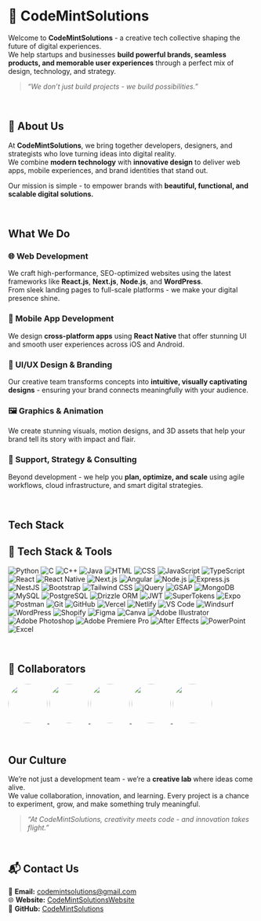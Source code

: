 # 🚀 CodeMintSolutions

Welcome to **CodeMintSolutions** - a creative tech collective shaping the future of digital experiences.  
We help startups and businesses **build powerful brands, seamless products, and memorable user experiences** through a perfect mix of design, technology, and strategy.

> *“We don’t just build projects - we build possibilities.”*

<br />

## 🌟 About Us

At **CodeMintSolutions**, we bring together developers, designers, and strategists who love turning ideas into digital reality.  
We combine **modern technology** with **innovative design** to deliver web apps, mobile experiences, and brand identities that stand out.

Our mission is simple - to empower brands with **beautiful, functional, and scalable digital solutions.**

<br />

## What We Do

### 🌐 Web Development  
We craft high-performance, SEO-optimized websites using the latest frameworks like **React.js**, **Next.js**, **Node.js**, and **WordPress**.  
From sleek landing pages to full-scale platforms - we make your digital presence shine.

### 📱 Mobile App Development  
We design **cross-platform apps** using **React Native** that offer stunning UI and smooth user experiences across iOS and Android.

### 🎨 UI/UX Design & Branding  
Our creative team transforms concepts into **intuitive, visually captivating designs** - ensuring your brand connects meaningfully with your audience.

### 🖼️ Graphics & Animation  
We create stunning visuals, motion designs, and 3D assets that help your brand tell its story with impact and flair.

### 🔧 Support, Strategy & Consulting  
Beyond development - we help you **plan, optimize, and scale** using agile workflows, cloud infrastructure, and smart digital strategies.

<br />

## Tech Stack
<!--
- **Frontend:** React.js, Next.js, Tailwind CSS, HTML, CSS, JavaScript  
- **Backend:** Node.js, Express.js, MongoDB, Firebase  
- **Mobile:** React Native  
- **Design & Branding:** Figma, Adobe XD, Photoshop, Illustrator, After Effects  
- **Hosting & Deployment:** Vercel, Render, Netlify, AWS, Ubuntu Server  
-->

## 🧠 Tech Stack & Tools

<p>
  <img alt="Python" src="https://img.shields.io/badge/-Python-3776AB?style=flat-square&logo=python&logoColor=white" />
  <img alt="C" src="https://img.shields.io/badge/-C-A8B9CC?style=flat-square&logo=c&logoColor=white" />
  <img alt="C++" src="https://img.shields.io/badge/-C++-00599C?style=flat-square&logo=cplusplus&logoColor=white" />
  <img alt="Java" src="https://img.shields.io/badge/-Java-007396?style=flat-square&logo=java&logoColor=white" />
  <img alt="HTML" src="https://img.shields.io/badge/-HTML5-E34F26?style=flat-square&logo=html5&logoColor=white" />
  <img alt="CSS" src="https://img.shields.io/badge/-CSS3-1572B6?style=flat-square&logo=css3&logoColor=white" />
  <img alt="JavaScript" src="https://img.shields.io/badge/-JavaScript-F7DF1E?style=flat-square&logo=javascript&logoColor=black" />
  <img alt="TypeScript" src="https://img.shields.io/badge/-TypeScript-007ACC?style=flat-square&logo=typescript&logoColor=white" />
  
  <img alt="React" src="https://img.shields.io/badge/-React-45b8d8?style=flat-square&logo=react&logoColor=white" />
  <img alt="React Native" src="https://img.shields.io/badge/-React Native-45b8d8?style=flat-square&logo=react&logoColor=white" />
  <img alt="Next.js" src="https://img.shields.io/badge/-Next.js-000000?style=flat-square&logo=nextdotjs&logoColor=white" />
  <img alt="Angular" src="https://img.shields.io/badge/-Angular-DD0031?style=flat-square&logo=angular&logoColor=white" />
  <img alt="Node.js" src="https://img.shields.io/badge/-Node.js-43853d?style=flat-square&logo=node.js&logoColor=white" />
  <img alt="Express.js" src="https://img.shields.io/badge/-Express.js-000000?style=flat-square&logo=express&logoColor=white" />
  <img alt="NestJS" src="https://img.shields.io/badge/-NestJS-E0234E?style=flat-square&logo=nestjs&logoColor=white" />
  
  <img alt="Bootstrap" src="https://img.shields.io/badge/-Bootstrap-7952B3?style=flat-square&logo=bootstrap&logoColor=white" />
  <img alt="Tailwind CSS" src="https://img.shields.io/badge/-Tailwind CSS-38B2AC?style=flat-square&logo=tailwindcss&logoColor=white" />
  <img alt="jQuery" src="https://img.shields.io/badge/-jQuery-0769AD?style=flat-square&logo=jquery&logoColor=white" />
  <img alt="GSAP" src="https://img.shields.io/badge/-GSAP-88CE02?style=flat-square&logo=greensock&logoColor=white" />
  
  <img alt="MongoDB" src="https://img.shields.io/badge/-MongoDB-13aa52?style=flat-square&logo=mongodb&logoColor=white" />
  <img alt="MySQL" src="https://img.shields.io/badge/-MySQL-4479A1?style=flat-square&logo=mysql&logoColor=white" />
  <img alt="PostgreSQL" src="https://img.shields.io/badge/-PostgreSQL-336791?style=flat-square&logo=postgresql&logoColor=white" />
  <img alt="Drizzle ORM" src="https://img.shields.io/badge/-Drizzle ORM-2C3E50?style=flat-square&logo=databricks&logoColor=white" />
  <img alt="JWT" src="https://img.shields.io/badge/-JWT-000000?style=flat-square&logo=jsonwebtokens&logoColor=white" />
  <img alt="SuperTokens" src="https://img.shields.io/badge/-SuperTokens-4761A5?style=flat-square&logoColor=white" />
  
  <img alt="Expo" src="https://img.shields.io/badge/-Expo-000020?style=flat-square&logo=expo&logoColor=white" />
  <img alt="Postman" src="https://img.shields.io/badge/-Postman-FF6C37?style=flat-square&logo=postman&logoColor=white" />
  <img alt="Git" src="https://img.shields.io/badge/-Git-F05032?style=flat-square&logo=git&logoColor=white" />
  <img alt="GitHub" src="https://img.shields.io/badge/-GitHub-181717?style=flat-square&logo=github&logoColor=white" />
  <img alt="Vercel" src="https://img.shields.io/badge/-Vercel-000000?style=flat-square&logo=vercel&logoColor=white" />
  <img alt="Netlify" src="https://img.shields.io/badge/-Netlify-00C7B7?style=flat-square&logo=netlify&logoColor=white" />
  
  <img alt="VS Code" src="https://img.shields.io/badge/-VS Code-007ACC?style=flat-square&logo=visualstudiocode&logoColor=white" />
  <img alt="Windsurf" src="https://img.shields.io/badge/-Windsurf-0078D7?style=flat-square&logo=visualstudio&logoColor=white" />
  
  <img alt="WordPress" src="https://img.shields.io/badge/-WordPress-21759B?style=flat-square&logo=wordpress&logoColor=white" />
  <img alt="Shopify" src="https://img.shields.io/badge/-Shopify-7AB55C?style=flat-square&logo=shopify&logoColor=white" />
  
  <img alt="Figma" src="https://img.shields.io/badge/-Figma-F24E1E?style=flat-square&logo=figma&logoColor=white" />
  <img alt="Canva" src="https://img.shields.io/badge/-Canva-00C4CC?style=flat-square&logo=canva&logoColor=white" />
  <img alt="Adobe Illustrator" src="https://img.shields.io/badge/-Adobe Illustrator-FF9A00?style=flat-square&logo=adobeillustrator&logoColor=white" />
  <img alt="Adobe Photoshop" src="https://img.shields.io/badge/-Adobe Photoshop-31A8FF?style=flat-square&logo=adobephotoshop&logoColor=white" />
  <img alt="Adobe Premiere Pro" src="https://img.shields.io/badge/-Premiere Pro-9999FF?style=flat-square&logo=adobepremierepro&logoColor=white" />
  <img alt="After Effects" src="https://img.shields.io/badge/-After Effects-C49EF5?style=flat-square&logo=adobeaftereffects&logoColor=white" />
  <img alt="PowerPoint" src="https://img.shields.io/badge/-PowerPoint-B7472A?style=flat-square&logo=microsoftpowerpoint&logoColor=white" />
  <img alt="Excel" src="https://img.shields.io/badge/-Excel-217346?style=flat-square&logo=microsoftexcel&logoColor=white" />
</p>

<br />

## 🤝 Collaborators

<p align="left">
  <a href="https://github.com/x-darkvanilla-x">
    <img src="https://avatars.githubusercontent.com/u/122479676?v=4" width="80" height="80" style="border-radius:50%;" />
  </a>
  <a href="https://github.com/vrushal1018">
    <img src="https://avatars.githubusercontent.com/u/220584900?v=4" width="80" height="80" style="border-radius:50%;" />
  </a>
  <a href="https://github.com/BEAST1807">
    <img src="https://avatars.githubusercontent.com/u/182793841?v=4" width="80" height="80" style="border-radius:50%;" />
  </a>
  <a href="https://github.com/akshayhydra">
    <img src="https://avatars.githubusercontent.com/u/129942680?v=4" width="80" height="80" style="border-radius:50%;" />
  </a>
  <a href="https://github.com/sakshi18777">
    <img src="https://avatars.githubusercontent.com/u/194662750?v=4" width="80" height="80" style="border-radius:50%;" />
  </a>
</p>

<br />

## Our Culture

We’re not just a development team - we’re a **creative lab** where ideas come alive.  
We value collaboration, innovation, and learning. Every project is a chance to experiment, grow, and make something truly meaningful.

> *“At CodeMintSolutions, creativity meets code - and innovation takes flight.”*

<br />

## 📬 Contact Us

📧 **Email:** codemintsolutions@gmail.com  
🌐 **Website:** [CodeMintSolutionsWebsite](https://codemintsolutions.vercel.app/)  
💼 **GitHub:** [CodeMintSolutions](https://github.com/CodeMintSolutions)
